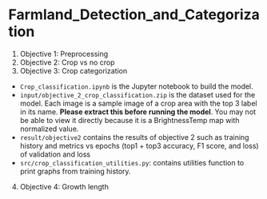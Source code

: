 # Farmland_Detection_and_Categorization
1. Objective 1: Preprocessing
2. Objective 2: Crop vs no crop
3. Objective 3: Crop categorization
- `Crop_classification.ipynb` is the Jupyter notebook to build the model. 
- `input/objective_2_crop_classification.zip` is the dataset used for the model. Each image is a sample image of a crop area with the top 3 label in its name. **Please extract this before running the model**. You may not be able to view it directly because it is a BrightnessTemp map with normalized value. 
- `result/objective2` contains the results of objective 2 such as training history and metrics vs epochs (top1 + top3 accuracy, F1 score, and loss) of validation and loss 
- `src/crop_classification_utilities.py`: contains utilities function to print graphs from training history.
4. Objective 4: Growth length
